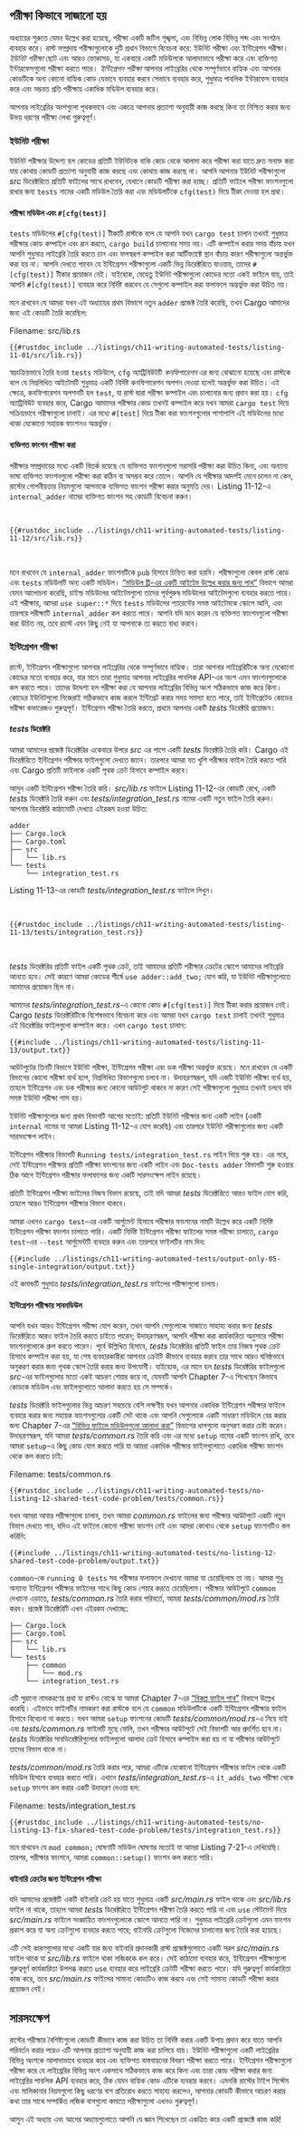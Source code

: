 ## পরীক্ষা কিভাবে সাজানো হয়

অধ্যায়ের শুরুতে যেমন উল্লেখ করা হয়েছে, পরীক্ষা একটি জটিল শৃঙ্খলা, এবং বিভিন্ন লোক বিভিন্ন শব্দ এবং সংগঠন ব্যবহার করে। রাস্ট সম্প্রদায় পরীক্ষাগুলোকে দুটি প্রধান বিভাগে বিবেচনা করে: ইউনিট পরীক্ষা এবং ইন্টিগ্রেশন পরীক্ষা। _ইউনিট পরীক্ষা_ ছোট এবং আরও ফোকাসড, যা একবারে একটি মডিউলকে আলাদাভাবে পরীক্ষা করে এবং ব্যক্তিগত ইন্টারফেসগুলো পরীক্ষা করতে পারে। _ইন্টিগ্রেশন পরীক্ষা_ আপনার লাইব্রেরির থেকে সম্পূর্ণভাবে বাহ্যিক এবং আপনার কোডটিকে অন্য কোনো বাহ্যিক কোড যেভাবে ব্যবহার করবে সেভাবে ব্যবহার করে, শুধুমাত্র পাবলিক ইন্টারফেস ব্যবহার করে এবং সম্ভবত প্রতি পরীক্ষায় একাধিক মডিউল ব্যবহার করে।

আপনার লাইব্রেরির অংশগুলো পৃথকভাবে এবং একত্রে আপনার প্রত্যাশা অনুযায়ী কাজ করছে কিনা তা নিশ্চিত করার জন্য উভয় ধরণের পরীক্ষা লেখা গুরুত্বপূর্ণ।

### ইউনিট পরীক্ষা

ইউনিট পরীক্ষার উদ্দেশ্য হল কোডের প্রতিটি ইউনিটকে বাকি কোড থেকে আলাদা করে পরীক্ষা করা যাতে দ্রুত সনাক্ত করা যায় কোথায় কোডটি প্রত্যাশা অনুযায়ী কাজ করছে এবং কোথায় কাজ করছে না। আপনি আপনার ইউনিট পরীক্ষাগুলো _src_ ডিরেক্টরিতে প্রতিটি ফাইলের সাথে রাখবেন, যেখানে কোডটি পরীক্ষা করা হচ্ছে। প্রতিটি ফাইলে পরীক্ষা ফাংশনগুলো রাখার জন্য `tests` নামের একটি মডিউল তৈরি করা এবং মডিউলটিকে `cfg(test)` দিয়ে টীকা দেওয়া হল প্রথা।

#### পরীক্ষা মডিউল এবং `#[cfg(test)]`

`tests` মডিউলের `#[cfg(test)]` টীকাটি রাস্টকে বলে যে আপনি যখন `cargo test` চালান তখনই শুধুমাত্র পরীক্ষার কোড কম্পাইল এবং রান করতে, `cargo build` চালানোর সময় নয়। এটি কম্পাইল করার সময় বাঁচায় যখন আপনি শুধুমাত্র লাইব্রেরি তৈরি করতে চান এবং ফলস্বরূপ কম্পাইল করা আর্টিফ্যাক্টে স্থান বাঁচায় কারণ পরীক্ষাগুলো অন্তর্ভুক্ত করা হয় না। আপনি দেখতে পাবেন যে ইন্টিগ্রেশন পরীক্ষাগুলো একটি ভিন্ন ডিরেক্টরিতে যাওয়ায়, তাদের `#[cfg(test)]` টীকার প্রয়োজন নেই। যাইহোক, যেহেতু ইউনিট পরীক্ষাগুলো কোডের মতো একই ফাইলে যায়, তাই আপনি `#[cfg(test)]` ব্যবহার করে নির্দিষ্ট করবেন যে সেগুলো কম্পাইল করা ফলাফলে অন্তর্ভুক্ত করা উচিত নয়।

মনে রাখবেন যে আমরা যখন এই অধ্যায়ের প্রথম বিভাগে নতুন `adder` প্রজেক্ট তৈরি করেছি, তখন Cargo আমাদের জন্য এই কোডটি তৈরি করেছিল:

<span class="filename">Filename: src/lib.rs</span>

```rust,noplayground
{{#rustdoc_include ../listings/ch11-writing-automated-tests/listing-11-01/src/lib.rs}}
```

</Listing>

স্বয়ংক্রিয়ভাবে তৈরি হওয়া `tests` মডিউলে, `cfg` অ্যাট্রিবিউটটি _কনফিগারেশন_ এর জন্য বোঝানো হয়েছে এবং রাস্টকে বলে যে নিম্নলিখিত আইটেমটি শুধুমাত্র একটি নির্দিষ্ট কনফিগারেশন অপশন দেওয়া হলেই অন্তর্ভুক্ত করা উচিত। এই ক্ষেত্রে, কনফিগারেশন অপশনটি হল `test`, যা রাস্ট দ্বারা পরীক্ষা কম্পাইল এবং চালানোর জন্য প্রদান করা হয়। `cfg` অ্যাট্রিবিউট ব্যবহার করে, Cargo আমাদের পরীক্ষার কোড তখনই কম্পাইল করে যখন আমরা `cargo test` দিয়ে সক্রিয়ভাবে পরীক্ষাগুলো চালাই। এর মধ্যে `#[test]` দিয়ে টীকা করা ফাংশনগুলোর পাশাপাশি এই মডিউলের মধ্যে থাকা যেকোনো সহায়ক ফাংশনও অন্তর্ভুক্ত।

#### ব্যক্তিগত ফাংশন পরীক্ষা করা

পরীক্ষার সম্প্রদায়ের মধ্যে একটি বিতর্ক রয়েছে যে ব্যক্তিগত ফাংশনগুলো সরাসরি পরীক্ষা করা উচিত কিনা, এবং অন্যান্য ভাষা ব্যক্তিগত ফাংশনগুলো পরীক্ষা করা কঠিন বা অসম্ভব করে তোলে। আপনি যে পরীক্ষার আদর্শই মেনে চলেন না কেন, রাস্টের গোপনীয়তার নিয়মগুলো আপনাকে ব্যক্তিগত ফাংশন পরীক্ষা করার অনুমতি দেয়। Listing 11-12-এ `internal_adder` নামের ব্যক্তিগত ফাংশন সহ কোডটি বিবেচনা করুন।

<Listing number="11-12" file-name="src/lib.rs" caption="একটি ব্যক্তিগত ফাংশন পরীক্ষা করা">

```rust,noplayground
{{#rustdoc_include ../listings/ch11-writing-automated-tests/listing-11-12/src/lib.rs}}
```

</Listing>

মনে রাখবেন যে `internal_adder` ফাংশনটিকে `pub` হিসাবে চিহ্নিত করা হয়নি। পরীক্ষাগুলো কেবল রাস্ট কোড এবং `tests` মডিউলটি অন্য একটি মডিউল। [“মডিউল ট্রি-এর একটি আইটেম উল্লেখ করার জন্য পাথ”][paths]<!-- ignore --> বিভাগে আমরা যেমন আলোচনা করেছি, চাইল্ড মডিউলের আইটেমগুলো তাদের পূর্বপুরুষ মডিউলের আইটেমগুলো ব্যবহার করতে পারে। এই পরীক্ষায়, আমরা `use super::*` দিয়ে `tests` মডিউলের প্যারেন্টের সমস্ত আইটেমকে স্কোপে আনি, এবং তারপরে পরীক্ষাটি `internal_adder` কল করতে পারে। আপনি যদি মনে করেন যে ব্যক্তিগত ফাংশনগুলো পরীক্ষা করা উচিত নয়, তবে রাস্টে এমন কিছু নেই যা আপনাকে তা করতে বাধ্য করবে।

### ইন্টিগ্রেশন পরীক্ষা

রাস্টে, ইন্টিগ্রেশন পরীক্ষাগুলো আপনার লাইব্রেরির থেকে সম্পূর্ণভাবে বাহ্যিক। তারা আপনার লাইব্রেরিটিকে অন্য যেকোনো কোডের মতো ব্যবহার করে, যার মানে তারা শুধুমাত্র আপনার লাইব্রেরির পাবলিক API-এর অংশ এমন ফাংশনগুলোকে কল করতে পারে। তাদের উদ্দেশ্য হল পরীক্ষা করা যে আপনার লাইব্রেরির বিভিন্ন অংশ সঠিকভাবে কাজ করে কিনা। কোডের ইউনিটগুলো নিজেরাই সঠিকভাবে কাজ করলে ইন্টিগ্রেট করার সময় সমস্যা হতে পারে, তাই ইন্টিগ্রেটেড কোডের পরীক্ষা কভারেজও গুরুত্বপূর্ণ। ইন্টিগ্রেশন পরীক্ষা তৈরি করতে, প্রথমে আপনার একটি _tests_ ডিরেক্টরি প্রয়োজন।

#### _tests_ ডিরেক্টরি

আমরা আমাদের প্রজেক্ট ডিরেক্টরির একেবারে উপরে _src_ এর পাশে একটি _tests_ ডিরেক্টরি তৈরি করি। Cargo এই ডিরেক্টরিতে ইন্টিগ্রেশন পরীক্ষার ফাইলগুলো দেখতে জানে। তারপরে আমরা যত খুশি পরীক্ষার ফাইল তৈরি করতে পারি এবং Cargo প্রতিটি ফাইলকে একটি পৃথক ক্রেট হিসাবে কম্পাইল করবে।

আসুন একটি ইন্টিগ্রেশন পরীক্ষা তৈরি করি। _src/lib.rs_ ফাইলে Listing 11-12-এর কোডটি রেখে, একটি _tests_ ডিরেক্টরি তৈরি করুন এবং _tests/integration_test.rs_ নামের একটি নতুন ফাইল তৈরি করুন। আপনার ডিরেক্টরি কাঠামোটি দেখতে এইরকম হওয়া উচিত:

```text
adder
├── Cargo.lock
├── Cargo.toml
├── src
│   └── lib.rs
└── tests
    └── integration_test.rs
```

Listing 11-13-এর কোডটি _tests/integration_test.rs_ ফাইলে লিখুন।

<Listing number="11-13" file-name="tests/integration_test.rs" caption="`adder` ক্রেটের একটি ফাংশনের একটি ইন্টিগ্রেশন পরীক্ষা">

```rust,ignore
{{#rustdoc_include ../listings/ch11-writing-automated-tests/listing-11-13/tests/integration_test.rs}}
```

</Listing>

_tests_ ডিরেক্টরির প্রতিটি ফাইল একটি পৃথক ক্রেট, তাই আমাদের প্রতিটি পরীক্ষার ক্রেটের স্কোপে আমাদের লাইব্রেরি আনতে হবে। সেই কারণে আমরা কোডের শীর্ষে `use
adder::add_two;` যোগ করি, যা ইউনিট পরীক্ষাগুলোতে আমাদের প্রয়োজন ছিল না।

আমাদের _tests/integration_test.rs_-এ কোনো কোড `#[cfg(test)]` দিয়ে টীকা করার প্রয়োজন নেই। Cargo _tests_ ডিরেক্টরিটিকে বিশেষভাবে বিবেচনা করে এবং আমরা যখন `cargo test` চালাই তখনই শুধুমাত্র এই ডিরেক্টরির ফাইলগুলো কম্পাইল করে। এখন `cargo test` চালান:

```console
{{#include ../listings/ch11-writing-automated-tests/listing-11-13/output.txt}}
```

আউটপুটের তিনটি বিভাগে ইউনিট পরীক্ষা, ইন্টিগ্রেশন পরীক্ষা এবং ডক পরীক্ষা অন্তর্ভুক্ত রয়েছে। মনে রাখবেন যে একটি বিভাগের কোনো পরীক্ষা ব্যর্থ হলে, নিম্নলিখিত বিভাগগুলো চলবে না। উদাহরণস্বরূপ, যদি একটি ইউনিট পরীক্ষা ব্যর্থ হয়, তাহলে ইন্টিগ্রেশন এবং ডক পরীক্ষার জন্য কোনো আউটপুট থাকবে না কারণ সেই পরীক্ষাগুলো শুধুমাত্র তখনই চলবে যদি সমস্ত ইউনিট পরীক্ষা পাস হয়।

ইউনিট পরীক্ষাগুলোর জন্য প্রথম বিভাগটি আগের মতোই: প্রতিটি ইউনিট পরীক্ষার জন্য একটি লাইন (একটি `internal` নামের যা আমরা Listing 11-12-এ যোগ করেছি) এবং তারপরে ইউনিট পরীক্ষাগুলোর জন্য একটি সারসংক্ষেপ লাইন।

ইন্টিগ্রেশন পরীক্ষার বিভাগটি `Running
tests/integration_test.rs` লাইন দিয়ে শুরু হয়। এর পরে, সেই ইন্টিগ্রেশন পরীক্ষার প্রতিটি পরীক্ষা ফাংশনের জন্য একটি লাইন এবং `Doc-tests adder` বিভাগটি শুরু হওয়ার ঠিক আগে ইন্টিগ্রেশন পরীক্ষার ফলাফলের জন্য একটি সারসংক্ষেপ লাইন রয়েছে।

প্রতিটি ইন্টিগ্রেশন পরীক্ষা ফাইলের নিজস্ব বিভাগ রয়েছে, তাই যদি আমরা _tests_ ডিরেক্টরিতে আরও ফাইল যোগ করি, তাহলে আরও ইন্টিগ্রেশন পরীক্ষার বিভাগ থাকবে।

আমরা এখনও `cargo test`-এর একটি আর্গুমেন্ট হিসাবে পরীক্ষার ফাংশনের নামটি উল্লেখ করে একটি নির্দিষ্ট ইন্টিগ্রেশন পরীক্ষা ফাংশন চালাতে পারি। একটি নির্দিষ্ট ইন্টিগ্রেশন পরীক্ষা ফাইলের সমস্ত পরীক্ষা চালাতে, `cargo test`-এর `--test` আর্গুমেন্টটি ব্যবহার করুন এবং তারপরে ফাইলটির নাম দিন:

```console
{{#include ../listings/ch11-writing-automated-tests/output-only-05-single-integration/output.txt}}
```

এই কমান্ডটি শুধুমাত্র _tests/integration_test.rs_ ফাইলের পরীক্ষাগুলো চালায়।

#### ইন্টিগ্রেশন পরীক্ষায় সাবমডিউল

আপনি যখন আরও ইন্টিগ্রেশন পরীক্ষা যোগ করেন, তখন আপনি সেগুলোকে সাজাতে সাহায্য করার জন্য _tests_ ডিরেক্টরিতে আরও ফাইল তৈরি করতে চাইতে পারেন; উদাহরণস্বরূপ, আপনি পরীক্ষা করা কার্যকারিতা অনুসারে পরীক্ষা ফাংশনগুলোকে গ্রুপ করতে পারেন। পূর্বে উল্লিখিত হিসাবে, _tests_ ডিরেক্টরির প্রতিটি ফাইল তার নিজস্ব পৃথক ক্রেট হিসাবে কম্পাইল করা হয়, যা শেষ ব্যবহারকারীরা আপনার ক্রেটটি কীভাবে ব্যবহার করবে তার সাথে আরও ঘনিষ্ঠভাবে অনুকরণ করার জন্য পৃথক স্কোপ তৈরি করার জন্য উপযোগী। যাইহোক, এর মানে হল _tests_ ডিরেক্টরির ফাইলগুলো _src_-এর ফাইলগুলোর মতো একই আচরণ শেয়ার করে না, যেমনটি আপনি Chapter 7-এ শিখেছেন কিভাবে কোডকে মডিউল এবং ফাইলগুলোতে আলাদা করতে হয় সে সম্পর্কে।

_tests_ ডিরেক্টরি ফাইলগুলোর ভিন্ন আচরণ সবচেয়ে বেশি লক্ষণীয় যখন আপনার একাধিক ইন্টিগ্রেশন পরীক্ষার ফাইলে ব্যবহার করার জন্য সহায়ক ফাংশনগুলোর একটি সেট থাকে এবং আপনি সেগুলোকে একটি সাধারণ মডিউলে বের করার জন্য Chapter 7-এর [“বিভিন্ন ফাইলে মডিউলগুলো আলাদা করা”][separating-modules-into-files]<!-- ignore --> বিভাগের ধাপগুলো অনুসরণ করার চেষ্টা করেন। উদাহরণস্বরূপ, যদি আমরা _tests/common.rs_ তৈরি করি এবং এর মধ্যে `setup` নামের একটি ফাংশন রাখি, তবে আমরা `setup`-এ কিছু কোড যোগ করতে পারি যা আমরা একাধিক পরীক্ষার ফাইলগুলোতে একাধিক পরীক্ষা ফাংশন থেকে কল করতে চাই:

<span class="filename">Filename: tests/common.rs</span>

```rust,noplayground
{{#rustdoc_include ../listings/ch11-writing-automated-tests/no-listing-12-shared-test-code-problem/tests/common.rs}}
```

যখন আমরা আবার পরীক্ষাগুলো চালাব, তখন আমরা _common.rs_ ফাইলের জন্য পরীক্ষার আউটপুটে একটি নতুন বিভাগ দেখতে পাব, যদিও এই ফাইলে কোনো পরীক্ষা ফাংশন নেই এবং আমরা কোথাও থেকে `setup` ফাংশনটিও কল করিনি:

```console
{{#include ../listings/ch11-writing-automated-tests/no-listing-12-shared-test-code-problem/output.txt}}
```

`common`-কে `running 0 tests` সহ পরীক্ষার ফলাফলে দেখানো আমরা যা চেয়েছিলাম তা নয়। আমরা শুধু অন্যান্য ইন্টিগ্রেশন পরীক্ষার ফাইলের সাথে কিছু কোড শেয়ার করতে চেয়েছিলাম। পরীক্ষার আউটপুটে `common` দেখানো এড়াতে, _tests/common.rs_ তৈরি করার পরিবর্তে, আমরা _tests/common/mod.rs_ তৈরি করব। প্রজেক্ট ডিরেক্টরিটি এখন এইরকম দেখাচ্ছে:

```text
├── Cargo.lock
├── Cargo.toml
├── src
│   └── lib.rs
└── tests
    ├── common
    │   └── mod.rs
    └── integration_test.rs
```

এটি পুরানো নামকরণের প্রথা যা রাস্টও বোঝে যা আমরা Chapter 7-এর [“বিকল্প ফাইল পাথ”][alt-paths]<!-- ignore --> বিভাগে উল্লেখ করেছি। এইভাবে ফাইলটির নামকরণ করা রাস্টকে বলে যে `common` মডিউলটিকে একটি ইন্টিগ্রেশন পরীক্ষার ফাইল হিসাবে বিবেচনা না করতে। যখন আমরা `setup` ফাংশনের কোডটি _tests/common/mod.rs_-এ নিয়ে যাই এবং _tests/common.rs_ ফাইলটি মুছে ফেলি, তখন পরীক্ষার আউটপুটে সেই বিভাগটি আর প্রদর্শিত হবে না। _tests_ ডিরেক্টরির সাবডিরেক্টরিগুলোর ফাইলগুলো আলাদা ক্রেট হিসাবে কম্পাইল করা হয় না বা পরীক্ষার আউটপুটে তাদের বিভাগ থাকে না।

_tests/common/mod.rs_ তৈরি করার পরে, আমরা এটিকে যেকোনো ইন্টিগ্রেশন পরীক্ষার ফাইল থেকে একটি মডিউল হিসাবে ব্যবহার করতে পারি। এখানে _tests/integration_test.rs_-এ `it_adds_two` পরীক্ষা থেকে `setup` ফাংশন কল করার একটি উদাহরণ দেওয়া হল:

<span class="filename">Filename: tests/integration_test.rs</span>

```rust,ignore
{{#rustdoc_include ../listings/ch11-writing-automated-tests/no-listing-13-fix-shared-test-code-problem/tests/integration_test.rs}}
```

মনে রাখবেন যে `mod common;` ঘোষণাটি মডিউল ঘোষণার মতোই যা আমরা Listing 7-21-এ দেখিয়েছি। তারপর, পরীক্ষার ফাংশনে, আমরা `common::setup()` ফাংশন কল করতে পারি।

#### বাইনারি ক্রেটের জন্য ইন্টিগ্রেশন পরীক্ষা

যদি আমাদের প্রজেক্টটি একটি বাইনারি ক্রেট হয় যাতে শুধুমাত্র একটি _src/main.rs_ ফাইল থাকে এবং _src/lib.rs_ ফাইল না থাকে, তাহলে আমরা _tests_ ডিরেক্টরিতে ইন্টিগ্রেশন পরীক্ষা তৈরি করতে পারি না এবং `use` স্টেটমেন্ট দিয়ে _src/main.rs_ ফাইলে সংজ্ঞায়িত ফাংশনগুলোকে স্কোপে আনতে পারি না। শুধুমাত্র লাইব্রেরি ক্রেটগুলো এমন ফাংশন প্রকাশ করে যা অন্য ক্রেটগুলো ব্যবহার করতে পারে; বাইনারি ক্রেটগুলো নিজেদের চালানোর জন্য তৈরি করা হয়েছে।

এটি সেই কারণগুলোর মধ্যে একটি যার জন্য বাইনারি প্রদানকারী রাস্ট প্রজেক্টগুলোতে একটি সরল _src/main.rs_ ফাইল থাকে যা _src/lib.rs_ ফাইলে থাকা লজিককে কল করে। সেই কাঠামো ব্যবহার করে, ইন্টিগ্রেশন পরীক্ষাগুলো গুরুত্বপূর্ণ কার্যকারিতা উপলব্ধ করতে `use` ব্যবহার করে লাইব্রেরি ক্রেটটি পরীক্ষা করতে _পারে_। যদি গুরুত্বপূর্ণ কার্যকারিতা কাজ করে, তবে _src/main.rs_ ফাইলের সামান্য কোডটিও কাজ করবে এবং সেই সামান্য কোডটি পরীক্ষা করার প্রয়োজন নেই।

## সারসংক্ষেপ

রাস্টের পরীক্ষার বৈশিষ্ট্যগুলো কোডটি কীভাবে কাজ করা উচিত তা নির্দিষ্ট করার একটি উপায় প্রদান করে যাতে আপনি পরিবর্তন করার পরেও এটি আপনার প্রত্যাশা অনুযায়ী কাজ করা চালিয়ে যায়। ইউনিট পরীক্ষাগুলো একটি লাইব্রেরির বিভিন্ন অংশকে আলাদাভাবে ব্যবহার করে এবং ব্যক্তিগত বাস্তবায়নের বিবরণ পরীক্ষা করতে পারে। ইন্টিগ্রেশন পরীক্ষাগুলো পরীক্ষা করে যে লাইব্রেরির বিভিন্ন অংশ একসাথে সঠিকভাবে কাজ করে কিনা এবং তারা কোড পরীক্ষা করার জন্য লাইব্রেরির পাবলিক API ব্যবহার করে, ঠিক যেমন বাহ্যিক কোড এটিকে ব্যবহার করবে। এমনকি রাস্টের টাইপ সিস্টেম এবং মালিকানার নিয়মগুলো কিছু ধরণের বাগ প্রতিরোধ করতে সাহায্য করলেও, আপনার কোডটি কীভাবে আচরণ করার কথা তার সাথে সম্পর্কিত লজিক বাগগুলো কমাতে পরীক্ষাগুলো এখনও গুরুত্বপূর্ণ।

আসুন এই অধ্যায় এবং আগের অধ্যায়গুলোতে আপনি যে জ্ঞান শিখেছেন তা একত্রিত করে একটি প্রজেক্টে কাজ করি!

[paths]: ch07-03-paths-for-referring-to-an-item-in-the-module-tree.html
[separating-modules-into-files]: ch07-05-separating-modules-into-different-files.html
[alt-paths]: ch07-05-separating-modules-into-different-files.html#alternate-file-paths
